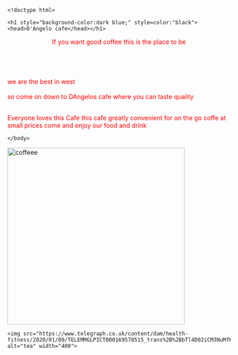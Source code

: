 	<!doctype html>
<html>
 
 <style>
body {
  background-image: url<"https://www.google.com/search?q=coffee+images&rlz=1C1GCEU_enNZ905NZ905&source=lnms&tbm=isch&sa=X&ved=2ahUKEwjQk-nerYLqAhUazTgGHUSPC0oQ_AUoAXoECBIQAw&biw=1440&bih=740&safe=active&ssui=on#imgrc=gFhwT_KkWE9b_M" alt="coffe" width="600">
}
</style>
   
    <h1 style="background-color:dark blue;" style=color:"black"><head>D'Angelo cafe</head></h1>

 
<header style="color:red;">If you want good coffee this is the place to be</header>
  <br>      
  <section style="color:red;">we are the best in west</section>
    <br>    
  <footer style="color:red;">so come on down to DAngelos cafe where you can taste quality</footer>
      <br>
  <p style="color:red;">
	Everyone loves this Cafe this cafe greatly convenient for on the go coffe at small prices come and enjoy our food and drink
    </p>
   
    </body>
<img src="https://foodstuffmall.com/wp-content/uploads/2020/02/Make-Your-Celebrations-a-Bit-More-Joyful-By-Serving-Coffee.jpg" alt="coffeee" width="400">
   
    <img src="https://www.telegraph.co.uk/content/dam/health-fitness/2020/01/09/TELEMMGLPICT000169578515_trans%2B%2BbTl4D02iCM3NuMfK2RT0HTjsyN2j3JnAYXPi059mk8g.jpeg" alt="tea" width="400">
   
</html>
